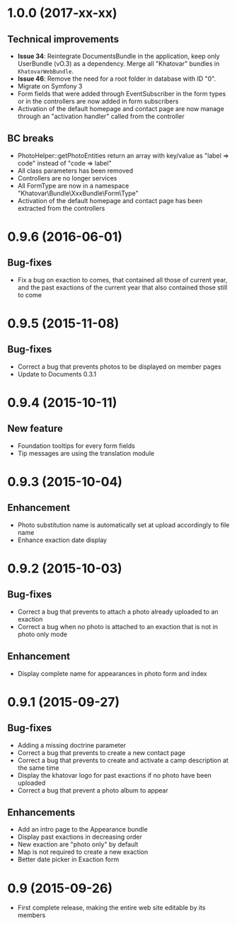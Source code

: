 # 1.0.0 (2017-xx-xx)

## Technical improvements

- **Issue 34**: Reintegrate DocumentsBundle in the application, keep only UserBundle (vO.3) as a dependency.
                Merge all "Khatovar" bundles in `KhatovarWebBundle`.
- **Issue 46**: Remove the need for a root folder in database with ID "0".
- Migrate on Symfony 3
- Form fields that were added through EventSubscriber in the form types or in the controllers are now added in form subscribers
- Activation of the default homepage and contact page are now manage through an "activation handler" called from the controller

## BC breaks

- PhotoHelper::getPhotoEntities return an array with key/value as "label => code" instead of "code => label"
- All class parameters has been removed
- Controllers are no longer services
- All FormType are now in a namespace "Khatovar\Bundle\XxxBundle\Form\Type"
- Activation of the default homepage and contact page has been extracted from the controllers

# 0.9.6 (2016-06-01)

## Bug-fixes

- Fix a bug on exaction to comes, that contained all those of current year, and the past exactions of the current year that also contained those still to come

# 0.9.5 (2015-11-08)

## Bug-fixes

- Correct a bug that prevents photos to be displayed on member pages
- Update to Documents 0.3.1

# 0.9.4 (2015-10-11)

## New feature

- Foundation tooltips for every form fields
- Tip messages are using the translation module

# 0.9.3 (2015-10-04)

## Enhancement

- Photo substitution name is automatically set at upload accordingly to file name
- Enhance exaction date display

# 0.9.2 (2015-10-03)

## Bug-fixes

- Correct a bug that prevents to attach a photo already uploaded to an exaction
- Correct a bug when no photo is attached to an exaction that is not in photo only mode

## Enhancement

- Display complete name for appearances in photo form and index

# 0.9.1 (2015-09-27)

## Bug-fixes

- Adding a missing doctrine parameter
- Correct a bug that prevents to create a new contact page
- Correct a bug that prevents to create and activate a camp description at the same time
- Display the khatovar logo for past exactions if no photo have been uploaded
- Correct a bug that prevent a photo album to appear

## Enhancements

- Add an intro page to the Appearance bundle
- Display past exactions in decreasing order
- New exaction are "photo only" by default
- Map is not required to create a new exaction
- Better date picker in Exaction form

# 0.9 (2015-09-26)

- First complete release, making the entire web site editable by its members
